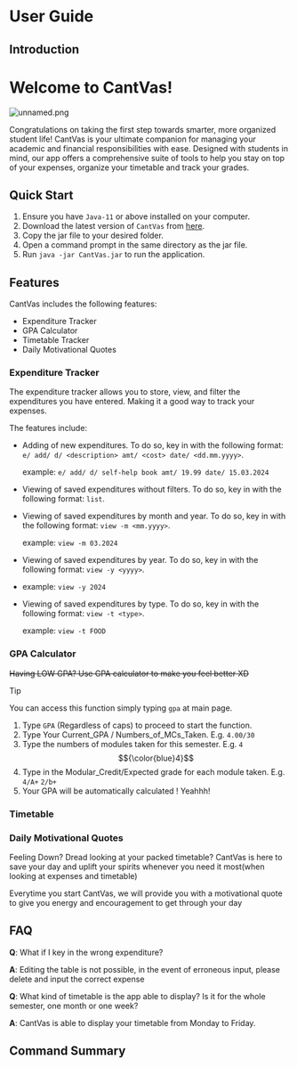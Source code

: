 # User Guide

## Introduction

# Welcome to CantVas!
![unnamed.png](..%2F..%2Funnamed.png)

Congratulations on taking the first step towards smarter, more organized 
student life! CantVas is your ultimate companion for managing your academic 
and financial responsibilities with ease. Designed with students in mind, our 
app offers a comprehensive suite of tools to help you stay on top of your 
expenses, organize your timetable and track your grades.

## Quick Start
1. Ensure you have `Java-11` or above installed on your computer.
2. Download the latest version of `CantVas` from [here](https://github.com/AY2324S2-CS2113-W13-3/tp/releases).
3. Copy the jar file to your desired folder.
4. Open a command prompt in the same directory as the jar file.
5. Run `java -jar CantVas.jar` to run the application.

## Features 
CantVas includes the following 
features:
- Expenditure Tracker 
- GPA Calculator
- Timetable Tracker
- Daily Motivational Quotes

### Expenditure Tracker
The expenditure tracker allows you to store, view, and filter the 
expenditures you have entered. Making it a good way to track your 
expenses.

The features include:
- Adding of new expenditures. To do so, key in with the following
  format: `e/ add/ d/ <description> amt/ <cost> date/ <dd.mm.yyyy>`.
  
  example: `e/ add/ d/ self-help book amt/ 19.99 date/ 15.03.2024`

- Viewing of saved expenditures without filters. To do so, key in 
  with the following format: `list`.
- Viewing of saved expenditures by month and year. To do so, key in 
  with the following format: `view -m <mm.yyyy>`.

  example: `view -m 03.2024`

- Viewing of saved expenditures by year. To do so, key in with the
  following format: `view -y <yyyy>`.
-
  example: `view -y 2024`

- Viewing of saved expenditures by type. To do so, key in with the
  following format: `view -t <type>`.

  example: `view -t FOOD`

### GPA Calculator
~~Having LOW GPA? Use GPA calculator
to make you feel better XD~~
> [!TIP]
> You can access this function simply typing `gpa` at 
> main page.
1. Type `GPA` (Regardless of caps) to proceed to start the function.
2. Type Your Current_GPA / Numbers_of_MCs_Taken.
E.g. `4.00/30`
3. Type the numbers of modules taken for this semester.
E.g. `4` $${\color{blue}4}$$
4. Type in the Modular_Credit/Expected grade for each module taken.
E.g. `4/A+` `2/b+`
5. Your GPA will be automatically calculated ! Yeahhh!

### Timetable

### Daily Motivational Quotes
Feeling Down? Dread looking at your packed timetable?
CantVas is here to save your day and uplift your spirits whenever you need it most(when looking at expenses and timetable)

Everytime you start CantVas, we will provide you with a motivational quote to give you energy and
encouragement to get through your day

## FAQ

**Q**: What if I key in the wrong expenditure?

**A**: Editing the table is not possible, in the event of erroneous input, please delete and input the correct expense

**Q**: What kind of timetable is the app able to display? Is it for the whole semester, one month or one week?

**A**: CantVas is able to display your timetable from Monday to Friday.


## Command Summary


